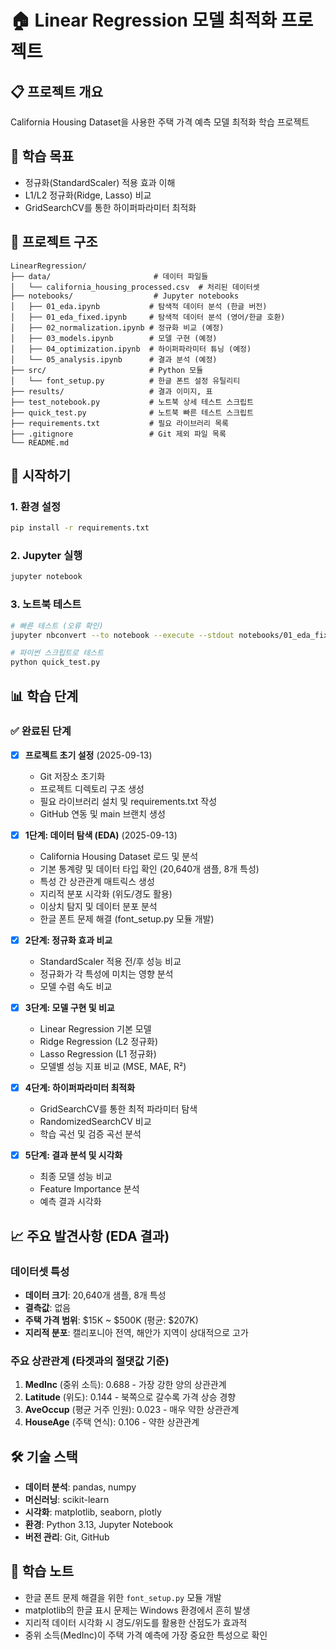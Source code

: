 # 🏠 Linear Regression 모델 최적화 프로젝트

## 📋 프로젝트 개요
California Housing Dataset을 사용한 주택 가격 예측 모델 최적화 학습 프로젝트

## 🎯 학습 목표
- 정규화(StandardScaler) 적용 효과 이해
- L1/L2 정규화(Ridge, Lasso) 비교
- GridSearchCV를 통한 하이퍼파라미터 최적화

## 📁 프로젝트 구조
```
LinearRegression/
├── data/                       # 데이터 파일들
│   └── california_housing_processed.csv  # 처리된 데이터셋
├── notebooks/                  # Jupyter notebooks
│   ├── 01_eda.ipynb           # 탐색적 데이터 분석 (한글 버전)
│   ├── 01_eda_fixed.ipynb     # 탐색적 데이터 분석 (영어/한글 호환)
│   ├── 02_normalization.ipynb # 정규화 비교 (예정)
│   ├── 03_models.ipynb        # 모델 구현 (예정)
│   ├── 04_optimization.ipynb  # 하이퍼파라미터 튜닝 (예정)
│   └── 05_analysis.ipynb      # 결과 분석 (예정)
├── src/                       # Python 모듈
│   └── font_setup.py          # 한글 폰트 설정 유틸리티
├── results/                   # 결과 이미지, 표
├── test_notebook.py           # 노트북 상세 테스트 스크립트
├── quick_test.py              # 노트북 빠른 테스트 스크립트
├── requirements.txt           # 필요 라이브러리 목록
├── .gitignore                 # Git 제외 파일 목록
└── README.md
```

## 🚀 시작하기

### 1. 환경 설정
```bash
pip install -r requirements.txt
```

### 2. Jupyter 실행
```bash
jupyter notebook
```

### 3. 노트북 테스트
```bash
# 빠른 테스트 (오류 확인)
jupyter nbconvert --to notebook --execute --stdout notebooks/01_eda_fixed.ipynb > /dev/null

# 파이썬 스크립트로 테스트
python quick_test.py
```

## 📊 학습 단계

### ✅ 완료된 단계
- [x] **프로젝트 초기 설정** (2025-09-13)
  - Git 저장소 초기화
  - 프로젝트 디렉토리 구조 생성
  - 필요 라이브러리 설치 및 requirements.txt 작성
  - GitHub 연동 및 main 브랜치 생성

- [x] **1단계: 데이터 탐색 (EDA)** (2025-09-13)
  - California Housing Dataset 로드 및 분석
  - 기본 통계량 및 데이터 타입 확인 (20,640개 샘플, 8개 특성)
  - 특성 간 상관관계 매트릭스 생성
  - 지리적 분포 시각화 (위도/경도 활용)
  - 이상치 탐지 및 데이터 분포 분석
  - 한글 폰트 문제 해결 (font_setup.py 모듈 개발)

- [x] **2단계: 정규화 효과 비교**
  - StandardScaler 적용 전/후 성능 비교
  - 정규화가 각 특성에 미치는 영향 분석
  - 모델 수렴 속도 비교

- [x] **3단계: 모델 구현 및 비교**
  - Linear Regression 기본 모델
  - Ridge Regression (L2 정규화)
  - Lasso Regression (L1 정규화)
  - 모델별 성능 지표 비교 (MSE, MAE, R²)

- [x] **4단계: 하이퍼파라미터 최적화**
  - GridSearchCV를 통한 최적 파라미터 탐색
  - RandomizedSearchCV 비교
  - 학습 곡선 및 검증 곡선 분석

- [x] **5단계: 결과 분석 및 시각화**
  - 최종 모델 성능 비교
  - Feature Importance 분석
  - 예측 결과 시각화

## 📈 주요 발견사항 (EDA 결과)

### 데이터셋 특성
- **데이터 크기**: 20,640개 샘플, 8개 특성
- **결측값**: 없음
- **주택 가격 범위**: $15K ~ $500K (평균: $207K)
- **지리적 분포**: 캘리포니아 전역, 해안가 지역이 상대적으로 고가

### 주요 상관관계 (타겟과의 절댓값 기준)
1. **MedInc** (중위 소득): 0.688 - 가장 강한 양의 상관관계
2. **Latitude** (위도): 0.144 - 북쪽으로 갈수록 가격 상승 경향
3. **AveOccup** (평균 거주 인원): 0.023 - 매우 약한 상관관계
4. **HouseAge** (주택 연식): 0.106 - 약한 상관관계

## 🛠️ 기술 스택
- **데이터 분석**: pandas, numpy
- **머신러닝**: scikit-learn
- **시각화**: matplotlib, seaborn, plotly
- **환경**: Python 3.13, Jupyter Notebook
- **버전 관리**: Git, GitHub

## 📝 학습 노트
- 한글 폰트 문제 해결을 위한 `font_setup.py` 모듈 개발
- matplotlib의 한글 표시 문제는 Windows 환경에서 흔히 발생
- 지리적 데이터 시각화 시 경도/위도를 활용한 산점도가 효과적
- 중위 소득(MedInc)이 주택 가격 예측에 가장 중요한 특성으로 확인
